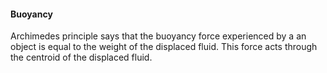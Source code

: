 #### Buoyancy
Archimedes principle says that the buoyancy force experienced by a an object is equal to the weight of the displaced fluid. This force acts through the centroid of the displaced fluid.